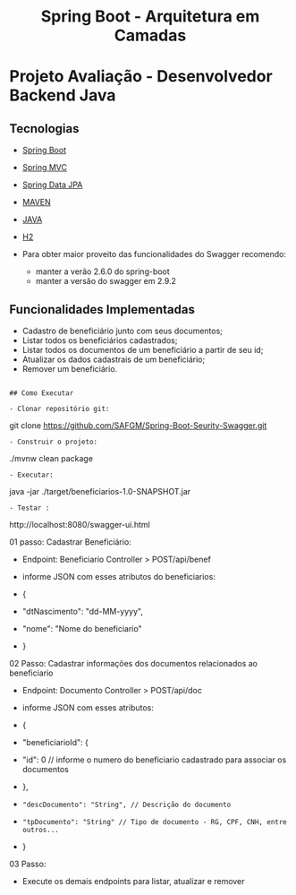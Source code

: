 <h1 align="center">
  Spring Boot - Arquitetura em Camadas
</h1>
<h1>  Projeto Avaliação - Desenvolvedor Backend Java</h1>

## Tecnologias
 
- [Spring Boot](https://spring.io/projects/spring-boot)
- [Spring MVC](https://docs.spring.io/spring-framework/reference/web/webmvc.html)
- [Spring Data JPA](https://spring.io/projects/spring-data-jpa)
- [MAVEN](https://maven.apache.org/docs/3.9.5/release-notes.html)
- [JAVA](https://spring.io/projects/java-version-17)
- [H2](https://www.h2database.com)

- Para obter maior proveito das funcionalidades do Swagger recomendo:
  -   manter a verão 2.6.0 do spring-boot
  -   manter a versão do swagger em 2.9.2

## Funcionalidades Implementadas
- Cadastro de beneficiário junto com seus documentos;
- Listar todos os beneficiários cadastrados;
- Listar todos os documentos de um beneficiário a partir de seu id;
- Atualizar os dados cadastrais de um beneficiário;
- Remover um beneficiário.
```

## Como Executar

- Clonar repositório git:
```
git clone https://github.com/SAFGM/Spring-Boot-Seurity-Swagger.git
```
- Construir o projeto:
```
./mvnw clean package
```
- Executar:
```
java -jar ./target/beneficiarios-1.0-SNAPSHOT.jar
```
- Testar :
```
http://localhost:8080/swagger-ui.html

01 passo: Cadastrar Beneficiário:
  - Endpoint:  Beneficiario Controller > POST/api/benef 

 -  informe JSON  com esses atributos do beneficiarios:
 -  {
 -    "dtNascimento": "dd-MM-yyyy",
 -    "nome": "Nome do beneficiario"
 -  }

02 Passo: Cadastrar informações dos documentos relacionados ao beneficiario
 -  Endpoint:  Documento Controller > POST/api/doc

 -  informe JSON  com esses atributos:
 -  {
 -    "beneficiarioId": {
 -    "id": 0  // informe o numero do beneficiario cadastrado para associar os documentos
 -  },
 -     "descDocumento": "String", // Descrição do documento
 -     "tpDocumento": "String" // Tipo de documento - RG, CPF, CNH, entre outros...
 -  }

03 Passo: 
 -  Execute os demais endpoints para listar, atualizar e remover
    
```


